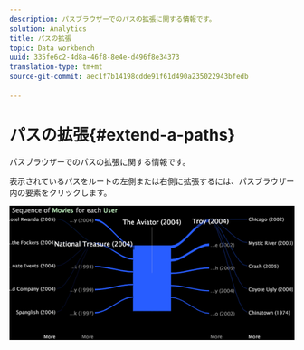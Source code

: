 ```yaml
---
description: パスブラウザーでのパスの拡張に関する情報です。
solution: Analytics
title: パスの拡張
topic: Data workbench
uuid: 335fe6c2-4d8a-46f8-8e4e-d496f8e34373
translation-type: tm+mt
source-git-commit: aec1f7b14198cdde91f61d490a235022943bfedb

---
```



# パスの拡張{#extend-a-paths}

パスブラウザーでのパスの拡張に関する情報です。

表示されているパスをルートの左側または右側に拡張するには、パスブラウザー内の要素をクリックします。

![](assets/vis_PathBrowser_ExplorePaths.png)

